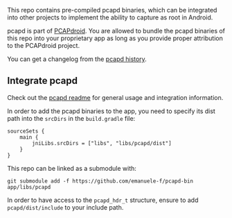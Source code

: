 This repo contains pre-compiled pcapd binaries, which can be integrated into other projects to implement the ability to capture as root in Android.

pcapd is part of [PCAPdroid](https://github.com/emanuele-f/PCAPdroid). You are allowed to bundle the pcapd binaries of this repo into your proprietary app as long as you provide proper attribution to the PCAPdroid project.

You can get a changelog from the [pcapd history](https://github.com/emanuele-f/PCAPdroid/commits/master/app/src/main/jni/pcapd).

Integrate pcapd
---------------

Check out the [pcapd readme](https://github.com/emanuele-f/PCAPdroid/tree/master/app/src/main/jni/pcapd) for general usage and integration information.

In order to add the pcapd binaries to the app, you need to specify its dist path into the `srcDirs` in the `build.gradle` file:

```
sourceSets {
    main {
        jniLibs.srcDirs = ["libs", "libs/pcapd/dist"]
    }
}
```

This repo can be linked as a submodule with:

```
git submodule add -f https://github.com/emanuele-f/pcapd-bin app/libs/pcapd
```

In order to have access to the `pcapd_hdr_t` structure, ensure to add `pcapd/dist/include` to your include path.
